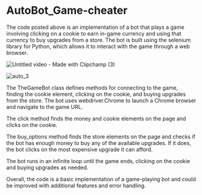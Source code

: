 # AutoBot_Game-cheater




The code posted above is an implementation of a bot that plays a game involving clicking on a cookie to earn in-game currency and using that currency to buy upgrades from a store. The bot is built using the selenium library for Python, which allows it to interact with the game through a web browser.

![Untitled video - Made with Clipchamp (3)](https://user-images.githubusercontent.com/39882035/227759798-b230365f-f807-4d6e-9b7f-89e2a23ac25b.gif)


![auto_3](https://user-images.githubusercontent.com/39882035/227760081-93f4e0e6-1c28-44c0-9ae4-0dfa40d24f0d.gif)


The TheGameBot class defines methods for connecting to the game, finding the cookie element, clicking on the cookie, and buying upgrades from the store. The bot uses webdriver.Chrome to launch a Chrome browser and navigate to the game URL.

The click method finds the money and cookie elements on the page and clicks on the cookie.

The buy_options method finds the store elements on the page and checks if the bot has enough money to buy any of the available upgrades. If it does, the bot clicks on the most expensive upgrade it can afford.

The bot runs in an infinite loop until the game ends, clicking on the cookie and buying upgrades as needed.

Overall, the code is a basic implementation of a game-playing bot and could be improved with additional features and error handling.
